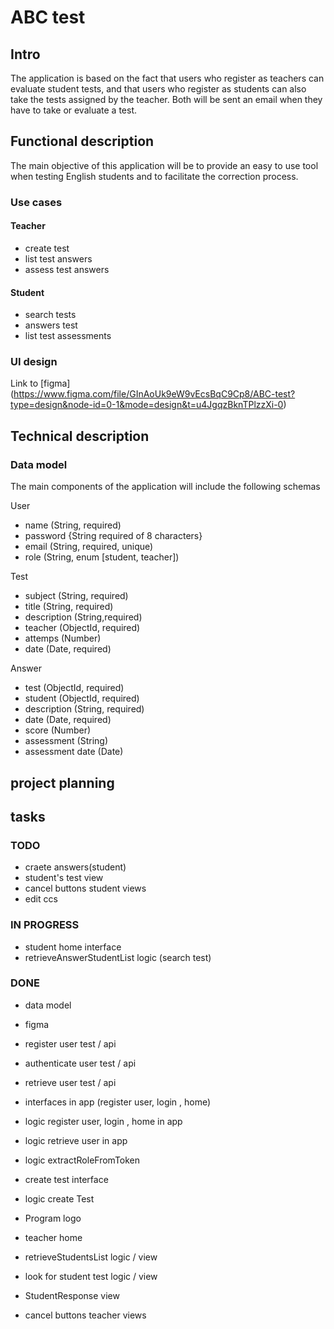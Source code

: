 # ABC test

## Intro
The application is based on the fact that users who register as teachers can evaluate student tests, and that users who register as students can also take the tests assigned by the teacher.
Both will be sent an email when they have to take or evaluate a test. 

## Functional description
The main objective of this application will be to provide an easy to use tool when testing English students and to facilitate the correction process. 

### Use cases
#### Teacher 
- create test
- list test answers
- assess test answers
#### Student
- search tests
- answers test
- list test assessments



### UI design
Link to [figma] (https://www.figma.com/file/GInAoUk9eW9vEcsBqC9Cp8/ABC-test?type=design&node-id=0-1&mode=design&t=u4JgqzBknTPlzzXi-0)


## Technical description

### Data model

The main components of the application will include the following schemas

User
- name (String, required)
- password {String required of 8 characters}
- email (String, required, unique)
- role (String, enum [student, teacher])

Test
- subject (String, required)
- title (String, required)
- description (String,required)
- teacher  (ObjectId, required)
- attemps (Number)
- date  (Date, required)

Answer
- test (ObjectId, required)
- student (ObjectId, required)
- description (String, required)
- date (Date, required)
- score (Number)
- assessment (String)
- assessment date (Date)

## project planning
## tasks
### TODO
-  craete answers(student)
- student's test view
- cancel buttons student views
- edit ccs 


### IN PROGRESS
- student home interface
- retrieveAnswerStudentList logic (search test)


### DONE
- data model
- figma
- register user test / api
- authenticate user test / api
- retrieve user test / api
- interfaces in app (register user, login , home)
- logic register user, login , home in app
- logic retrieve user in app
- logic extractRoleFromToken
- create test interface
- logic create Test
- Program logo
- teacher home

- retrieveStudentsList logic / view
- look for student test logic / view
- StudentResponse view
- cancel buttons teacher views

 

